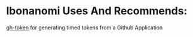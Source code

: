 # lbonanomi Uses And Recommends:

[gh-token](https://github.com/Link-/gh-token) for generating timed tokens from a Github Application
